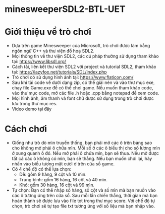 # minesweeperSDL2-BTL-UET
# Giới thiệu về trò chơi
 - Dựa trên game Minesweeper của Microsoft, trò chơi được làm bằng ngôn ngữ C++ và thư viện đồ hoạ SDL2.
 - Mọi thông tin về thư viện SDL2, các cú pháp thường sử dụng tham khảo tại: https://www.libsdl.org/
 - Cách tải, liên kết thư viện SDL2 với project và tutorial SDL2, tham khảo tại: https://lazyfoo.net/tutorials/SDL/index.php
 - Trò chơi có sử dụng hình ảnh tại: https://www.flaticon.com/
 - Sau khi tải code về dưới dạng zip, có thể giải nén và vào thư mục exe, chạy file Game.exe để có thể chơi game. Nếu muốn tham khảo code, vào thư mục code, mở các file .h hoặc .cpp bằng notepad để xem code.
 - Mọi hình ảnh, âm thanh và font chữ được sử dụng trong trò chơi được lưu trong thư mục res.
 - Video demo tại đây
# Cách chơi
- Giống như trò dò mìn truyền thống, bạn phải mở các ô trên bảng sao cho không mở phải ô chứa mìn. Mỗi số ở các ô biểu thị cho số lượng mìn ở xung quanh ô đó. Nếu mở phải ô chứa mìn, bạn sẽ thua. Nếu mở được tất cả các ô không có mìn, bạn sẽ thắng. Nếu bạn muốn chơi lại, hãy nhấn vào biểu tượng mặt cười ở trên cửa sổ game.
- Có 4 chế độ có thể lựa chọn:
  + Dễ: gồm 9 hàng, 9 cột và 10 mìn.
  + Trung bình: gồm 16 hàng, 16 cột và 40 mìn.
  + Khó: gồm 30 hàng, 16 cột và 99 mìn.
- Tự chọn: Bạn có thể nhập số hàng, số cột và số mìn mà bạn muốn vào các ô tương ứng trên cửa sổ.
Sau mỗi lần chiến thắng, thời gian mà bạn hoàn thành sẽ được lưu vào file txt trong thư mục score. Với chế độ tự chọn, trò chơi sẽ tự tạo file txt tương ứng với số liệu mà bạn nhập vào.
